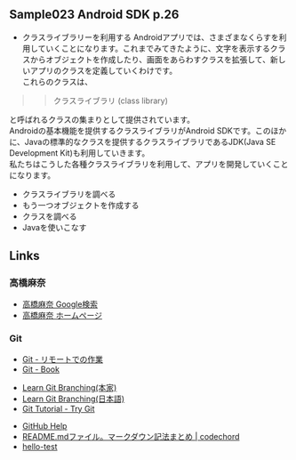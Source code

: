 ## Sample023 Android SDK p.26
* クラスライブラリーを利用する
Androidアプリでは、さまざまなくらすを利用していくことになります。これまでみてきたように、文字を表示するクラスからオブジェクトを作成したり、画面をあらわすクラスを拡張して、新しいアプリのクラスを定義していくわけです。  
これらのクラスは、

> > クラスライブラリ (class library)

と呼ばれるクラスの集まりとして提供されています。  
Androidの基本機能を提供するクラスライブラリがAndroid SDKです。このほかに、Javaの標準的なクラスを提供するクラスライブラリであるJDK(Java SE Development Kit)も利用していきます。  
私たちはこうした各種クラスライブラリを利用して、アプリを開発していくことになります。
* クラスライブラリを調べる
* もう一つオブジェクトを作成する
* クラスを調べる
* Javaを使いこなす

## Links
### 高橋麻奈
* [高橋麻奈 Google検索](https://www.google.co.jp/search?source=hp&ei=_mYhXLuCCY3v-Qbvi5W4CA&q=%E9%AB%98%E6%A9%8B%E9%BA%BB%E5%A5%88&btnK=Google+%E6%A4%9C%E7%B4%A2&oq=%E9%AB%98%E6%A9%8B%E9%BA%BB%E5%A5%88&gs_l=psy-ab.3.0.0l8.74600.99966..112509...8.0..0.1230.5517.7j28j7-1......0....1..gws-wiz.....0..0i4j0i131j0i131i4j0i131i4i37j0i4i37j0i4i10i37j0i10j0i131i23j0i23j0i10i23.YmWTmcQU4BY)
* [高橋麻奈 ホームページ](http://mana.on.coocan.jp/)


### Git
* [Git - リモートでの作業](https://git-scm.com/book/ja/v1/Git-%E3%81%AE%E5%9F%BA%E6%9C%AC-%E3%83%AA%E3%83%A2%E3%83%BC%E3%83%88%E3%81%A7%E3%81%AE%E4%BD%9C%E6%A5%AD)
* [Git - Book](https://git-scm.com/book/ja/v1/)
- [Learn Git Branching(本家)](http://learngitbranching.js.org/)
- [Learn Git Branching(日本語)](http://k.swd.cc/learnGitBranching-ja/)
- [Git Tutorial - Try Git](https://try.github.io/levels/1/challenges/1)
* [GitHub Help](https://help.github.com/categories/writing-on-github/)
* [README.mdファイル。マークダウン記法まとめ | codechord](http://codechord.com/2012/01/readme-markdown/)
* [hello-test](test/test.md)

